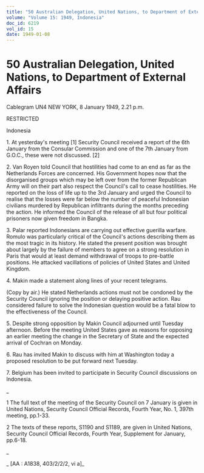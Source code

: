 ```yaml
---
title: "50 Australian Delegation, United Nations, to Department of External Affairs"
volume: "Volume 15: 1949, Indonesia"
doc_id: 6219
vol_id: 15
date: 1949-01-08
---
```


# 50 Australian Delegation, United Nations, to Department of External Affairs

Cablegram UN4 NEW YORK, 8 January 1949, 2.21 p.m.

RESTRICTED

Indonesia

1\. At yesterday's meeting [1] Security Council received a report of the 6th January from the Consular Commission and one of the 7th January from G.O.C., these were not discussed. [2]

2\. Van Royen told Council that hostilities had come to an end as far as the Netherlands Forces are concerned. His Government hopes now that the disorganised groups which may be left over from the former Republican Army will on their part also respect the Council's call to cease hostilities. He reported on the loss of life up to the 3rd January and urged the Council to realise that the losses were far below the number of peaceful Indonesian civilians murdered by Republican infiltrants during the months preceding the action. He informed the Council of the release of all but four political prisoners now given freedom in Bangka.

3\. Palar reported Indonesians are carrying out effective guerilla warfare. Romulo was particularly critical of the Council's actions describing them as the most tragic in its history. He stated the present position was brought about largely by the failure of members to agree on a strong resolution in Paris that would at least demand withdrawal of troops to pre-battle positions. He attacked vacillations of policies of United States and United Kingdom.

4\. Makin made a statement along lines of your recent telegrams.

(Copy by air.) He stated Netherlands actions must not be condoned by the Security Council ignoring the position or delaying positive action. Rau considered failure to solve the Indonesian question would be a fatal blow to the effectiveness of the Council.

5\. Despite strong opposition by Makin Council adjourned until Tuesday afternoon. Before the meeting United States gave as reasons for opposing an earlier meeting the change in the Secretary of State and the expected arrival of Cochran on Monday.

6\. Rau has invited Makin to discuss with him at Washington today a proposed resolution to be put forward next Tuesday.

7\. Belgium has been invited to participate in Security Council discussions on Indonesia.

_

1 The full text of the meeting of the Security Council on 7 January is given in United Nations, Security Council Official Records, Fourth Year, No. 1, 397th meeting, pp.1-33.

2 The texts of these reports, S1190 and S1189, are given in United Nations, Security Council Official Records, Fourth Year, Supplement for January, pp.6-18.

_

_ [AA : A1838, 403/2/2/2, vi a]_
